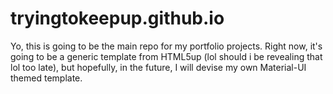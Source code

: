 # tryingtokeepup.github.io

Yo, this is going to be the main repo for my portfolio projects. Right now, it's going to be a generic template from HTML5up (lol should i be revealing that lol too late), but hopefully, in the future, I will devise my own Material-UI themed template.
